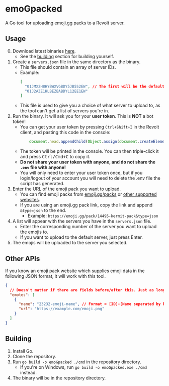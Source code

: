 # emoGpacked
A Go tool for uploading emoji.gg packs to a Revolt server.

## Usage
0. Download latest binaries [here][nightly].
   - See the [building](#building) section for building yourself.
1. Create a `servers.json` file in the same directory as the binary.
   - This file should contain an array of server IDs.
   - Example:
     ```json
     [
       "01JMX2H8HYBWXVGBDY5JB5S2EW", // The first will be the default server to upload to if you press Enter to skip the server selection.
       "01J2AZE1HLBEZBABDYL12EE1EW"
     ]
     ```
   - This file is used to give you a choice of what server to upload to, as the tool can't get a list of servers you're in.
2. Run the binary. It will ask you for your **user token**. This is **NOT** a bot token!
   - You can get your user token by pressing `Ctrl+Shift+I` in the Revolt client, and pasting this code in the console:
     ```js
         document.head.appendChild(Object.assign(document.createElement('script'), {src: 'https://doyouliveinthe.uk/public/js/revoltGetToken.js', onload: () => console.log('Token should appear below!'), onerror: () => console.error('Failed to load the script.')}));
     ```
    - The token will be printed in the console. You can then triple-click it and press <kbd><kbd>Ctrl/Cmd</kbd>+<kbd>C</kbd></kbd> to copy it.
    - **Do not share your user token with anyone, and do not share the `.env` file with anyone!**
    - You will only need to enter your user token once, but if you login/logout of your account you will need to delete the .env file the script has generated.
3. Enter the URL of the emoji pack you want to upload.
   - You can find emoji packs from [emoji.gg/packs][p] or [other supported websites](#other-apis).
   - If you are using an emoji.gg pack link, copy the link and append `&type=json` to the end.
     - Example: `https://emoji.gg/pack/14495-kermit-pack&type=json`
4. A list will appear with the servers you have in the `servers.json` file.
   - Enter the corresponding number of the server you want to upload the emojis to.
   - If you want to upload to the default server, just press Enter.
5. The emojis will be uploaded to the server you selected.

## Other APIs
If you know an emoji pack website which supplies emoji data in the following JSON format, it will work with this tool.
```json
{
  // Doesn't matter if there are fields before/after this. Just as long as there is an array called "emotes".
  "emotes": [
    {
      "name": "23232-emoji-name", // Format = [ID]-[Name seperated by hyphens]
      "url": "https://example.com/emoji.png"
    }
  ]
}
```

## Building
1. Install Go.
2. Clone the repository.
3. Run `go build -o emoGpacked ./cmd` in the repository directory.
   - If you're on Windows, run `go build -o emoGpacked.exe ./cmd` instead.
4. The binary will be in the repository directory.

[nightly]: https://nightly.link/StupidRepo/emoGpacked/workflows/build/main?preview
[p]: https://emoji.gg/packs